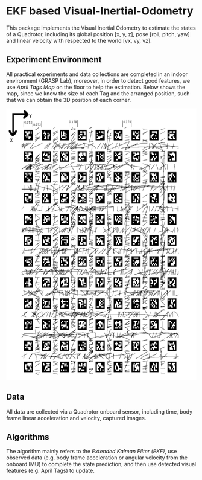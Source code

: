 # EKF based Visual-Inertial-Odometry
This package implements the Visual Inertial Odometry to estimate the states of a Quadrotor, including its global position [x, y, z], pose [roll, pitch, yaw] and linear velocity with respected to the world [vx, vy, vz]. 


Experiment Environment
----------------------
All practical experiments and data collections are completed in an indoor environment (GRASP Lab), moreover, in order to detect good features, we use _April Tags Map_ on the floor to help the estimation. Below shows the map, since we know the size of each Tag and the arranged position, such that we can obtain the 3D position of each corner.
<div align=center>
  <img width="600" height="720" src="./docs/AprilTagsMap.png", alt="April Tags map">
</div>

Data
----
All data are collected via a Quadrotor onboard sensor, including time, body frame linear acceleration and velocity, captured images.


Algorithms
----------
The algorithm mainly refers to the _Extended Kalman Filter (EKF)_, use observed data (e.g. body frame acceleration or angular velocity from the onboard IMU) to complete the state prediction, and then use detected visual features (e.g. April Tags) to update. 
